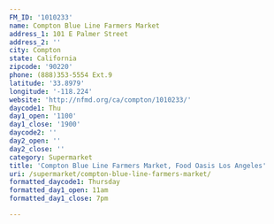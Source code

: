 ```yaml
---
FM_ID: '1010233'
name: Compton Blue Line Farmers Market
address_1: 101 E Palmer Street
address_2: ''
city: Compton
state: California
zipcode: '90220'
phone: (888)353-5554 Ext.9
latitude: '33.8979'
longitude: '-118.224'
website: 'http://nfmd.org/ca/compton/1010233/'
daycode1: Thu
day1_open: '1100'
day1_close: '1900'
daycode2: ''
day2_open: ''
day2_close: ''
category: Supermarket
title: 'Compton Blue Line Farmers Market, Food Oasis Los Angeles'
uri: /supermarket/compton-blue-line-farmers-market/
formatted_daycode1: Thursday
formatted_day1_open: 11am
formatted_day1_close: 7pm

---
```

